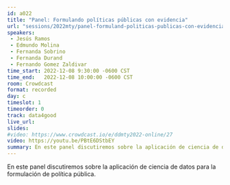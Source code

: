 ```yaml
---
id: a022
title: "Panel: Formulando políticas públicas con evidencia"
url: "sessions/2022mty/panel-formuland-politicas-publicas-con-evidencia"
speakers:
 - Jesús Ramos
 - Edmundo Molina
 - Fernanda Sobrino
 - Fernanda Durand
 - Fernando Gomez Zaldivar
time_start: 2022-12-08 9:30:00 -0600 CST
time_end:   2022-12-08 10:00:00 -0600 CST
room: Crowdcast
format: recorded
day: c
timeslot: 1
timeorder: 0
track: data4good
live_url: 
slides: 
#video: https://www.crowdcast.io/e/ddmty2022-online/27
video: https://youtu.be/PBtE6DStbEY
summary: En este panel discutiremos sobre la aplicación de ciencia de datos para la formulación de política pública.
---
```


En este panel discutiremos sobre la aplicación de ciencia de datos para la formulación de política pública.